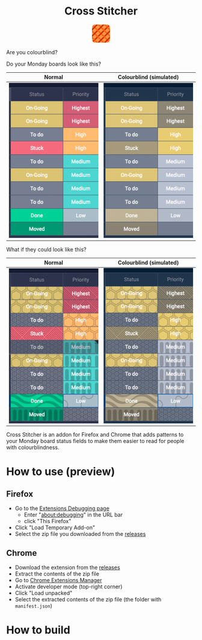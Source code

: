 <h1 align="center">Cross Stitcher</h1>
<p align="center"> <img alt="Cross Stitcher" src="./icons/48.png" width="48px"/></p>

Are you colourblind?

Do your Monday boards look like this?

| Normal                             | Colourblind (simulated)                                             |
|------------------------------------|---------------------------------------------------------------------|
| ![Statuses](./images/statuses.png) | ![Statuses with Deuteranomaly](./images/statuses-deuteranomaly.png) |

What if they could look like this?

| Normal                                                | Colourblind (simulated)                                                                |
|-------------------------------------------------------|----------------------------------------------------------------------------------------|
| ![Patterned Statuses](./images/statuses-patterns.png) | ![Patterned Statuses with Deuteranomaly](./images/statuses-patterns-deuteranomaly.png) |


Cross Stitcher is an addon for Firefox and Chrome that adds patterns to your Monday board status fields to make them easier to read for people with colourblindness.

# How to use (preview)
## Firefox
* Go to the [Extensions Debugging page](about:debugging#/runtime/this-firefox)
    * Enter "[about:debugging](about:debugging)" in the URL bar
    * click "This Firefox"
* Click "Load Temporary Add-on"
* Select the zip file you downloaded from the [releases](https://github.com/dosaki/cross-stitch/releases)

## Chrome
* Download the extension from the [releases](https://github.com/dosaki/cross-stitch/releases)
* Extract the contents of the zip file
* Go to [Chrome Extensions Manager](chrome://extensions)
* Activate developer mode (top-right corner)
* Click "Load unpacked"
* Select the extracted contents of the zip file (the folder with `manifest.json`)

# How to build